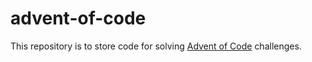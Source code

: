 # advent-of-code
This repository is to store code for solving [Advent of Code](https://adventofcode.com/) challenges.
